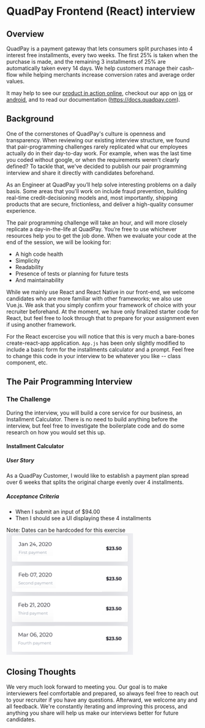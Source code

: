 # QuadPay Frontend (React) interview

## Overview

QuadPay is a payment gateway that lets consumers split purchases into 4 interest free installments, every two weeks. The first 25% is taken when the purchase is made, and the remaining 3 installments of 25% are automatically taken every 14 days. We help customers manage their cash-flow while helping merchants increase conversion rates and average order values.

It may help to see our [product in action online](https://www.ugg.com/women-boots-classic-boots/classic-short-ii-boot/1016223.html?dwvar_1016223_color=CHE#start=2&cgid=women-boots), checkout our app on [ios](https://apps.apple.com/us/app/quadpay-buy-now-pay-later/id1425045070) or [android](https://play.google.com/store/apps/details?id=com.quadpay.quadpay&hl=en_US), and to read our documentation (https://docs.quadpay.com).

## Background

One of the cornerstones of QuadPay's culture is openness and transparency. When reviewing our existing interview structure, we found that pair-programming challenges rarely replicated what our employees actually do in their day-to-day work. For example, when was the last time you coded without google, or when the requirements weren't clearly defined? To tackle that, we've decided to publish our pair programming interview and share it directly with candidates beforehand.

As an Engineer at QuadPay you’ll help solve interesting problems on a daily basis. Some areas that you'll work on include fraud prevention, building real-time credit-decisioning models and, most importantly, shipping products that are secure, frictionless, and deliver a high-quality consumer experience.

The pair programming challenge will take an hour, and will more closely replicate a day-in-the-life at QuadPay. You’re free to use whichever resources help you to get the job done. When we evaluate your code at the end of the session, we will be looking for: 
- A high code health
- Simplicity
- Readability
- Presence of tests or planning for future tests
- And maintainability

While we mainly use React and React Native in our front-end, we welcome candidates who are more familiar with other frameworks; we also use Vue.js. We ask that you simply confirm your framework of choice with your recruiter beforehand. At the moment, we have only finalized starter code for React, but feel free to look through that to prepare for your assignment even if using another framework.

For the React excercise you will notice that this is very much a bare-bones create-react-app application. `App.js` has been only slightly modified to include a basic form for the installments calculator and a prompt. Feel free to change this code in your interview to be whatever you like -- class component, etc.  

## The Pair Programming Interview

### The Challenge

During the interview, you will build a core service for our business, an Installment Calculator. There is no need to build anything before the interview, but feel free to investigate the boilerplate code and do some research on how you would set this up.

#### Installment Calculator
##### User Story

As a QuadPay Customer, I would like to establish a payment plan spread over 6 weeks that splits the original charge evenly over 4 installments.

##### Acceptance Criteria
- When I submit an input of $94.00
- Then I should see a UI displaying these 4 installments

Note: Dates can be hardcoded for this exercise
![Payments](payments.png?raw=true "Payments")

## Closing Thoughts

We very much look forward to meeting you. Our goal is to make interviewers feel comfortable and prepared, so always feel free to reach out to your recruiter if you have any questions. Afterward, we welcome any and all feedback. We're constantly iterating and improving this process, and anything you share will help us make our interviews better for future candidates.
